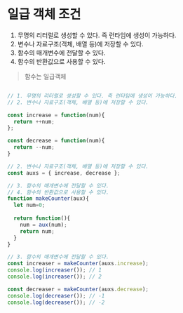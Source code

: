 # 일급 객체 조건

1. 무명의 리터럴로 생성할 수 있다. 즉 런타임에 생성이 가능하다.
2. 변수나 자료구조(객체, 배열 등)에 저장할 수 있다.
3. 함수의 매개변수에 전달할 수 있다.
4. 함수의 반환값으로 사용할 수 있다.

> 함수는 일급객체

```javascript

// 1. 무명의 리터럴로 생성할 수 있다. 즉 런타임에 생성이 가능하다.
// 2. 변수나 자료구조(객체, 배열 등)에 저장할 수 있다.

const increase = function(num){
  return ++num;
};

const decrease = function(num){
  return --num;
}

// 2. 변수나 자료구조(객체, 배열 등)에 저장할 수 있다.
const auxs = { increase, decrease };

// 3. 함수의 매개변수에 전달할 수 있다.
// 4. 함수의 반환값으로 사용할 수 있다.
function makeCounter(aux){
  let num=0;
  
  return function(){
    num = aux(num);
    return num;
  }
}

// 3. 함수의 매개변수에 전달할 수 있다.
const increaser = makeCounter(auxs.increase);
console.log(increaser()); // 1
console.log(increaser()); // 2

const decreaser = makeCounter(auxs.decrease);
console.log(decreaser()); // -1
console.log(decreaser()); // -2
```
